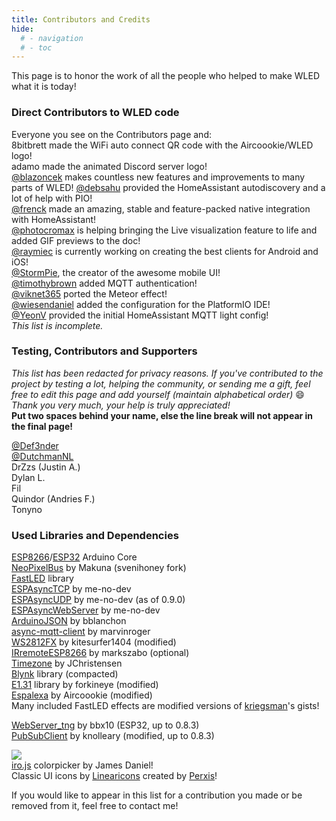 ```yaml
---
title: Contributors and Credits
hide:
  # - navigation
  # - toc
---
```


This page is to honor the work of all the people who helped to make WLED what it is today!	

### Direct Contributors to WLED code   	
Everyone you see on the Contributors page and:  
8bitbrett made the WiFi auto connect QR code with the Aircoookie/WLED logo!  
adamo made the animated Discord server logo!  
[@blazoncek](https://github.com/blazoncek) makes countless new features and improvements to many parts of WLED!
[@debsahu](https://github.com/debsahu) provided the HomeAssistant autodiscovery and a lot of help with PIO!  
[@frenck](https://github.com/frenck) made an amazing, stable and feature-packed native integration with HomeAssistant!  
[@photocromax]() is helping bringing the Live visualization feature to life and added GIF previews to the doc!  
[@raymiec](https://github.com/raymiec)  is currently working on creating the best clients for Android and iOS!  
[@StormPie](https://github.com/stormpie), the creator of the awesome mobile UI!  
[@timothybrown](https://github.com/timothybrown) added MQTT authentication!  
[@viknet365](https://github.com/viknet365) ported the Meteor effect!  
[@wiesendaniel](https://github.com/wiesendaniel) added the configuration for the PlatformIO IDE!  
[@YeonV](https://github.com/YeonV) provided the initial HomeAssistant MQTT light config!  
_This list is incomplete._  

### Testing, Contributors and Supporters	
_This list has been redacted for privacy reasons. If you've contributed to the project by testing a lot, helping the community, or sending me a gift, feel free to edit this page and add yourself (maintain alphabetical order)_ 😄 _Thank you very much, your help is truly appreciated!_  
**Put two spaces behind your name, else the line break will not appear in the final page!**  

[@Def3nder](https://github.com/Def3nder)  
[@DutchmanNL](https://github.com/DutchmanNL)  
DrZzs (Justin A.)   
Dylan L.  
Fil  
Quindor (Andries F.)  
Tonyno

### Used Libraries and Dependencies	
[ESP8266](https://github.com/esp8266/Arduino)/[ESP32](https://github.com/espressif/arduino-esp32) Arduino Core   
[NeoPixelBus](https://github.com/svenihoney/NeoPixelBus) by Makuna (svenihoney fork)  
[FastLED](https://github.com/FastLED/FastLED/) library   
[ESPAsyncTCP](https://github.com/me-no-dev/ESPAsyncTCP) by me-no-dev  
[ESPAsyncUDP](https://github.com/me-no-dev/ESPAsyncUDP) by me-no-dev (as of 0.9.0)  
[ESPAsyncWebServer](https://github.com/me-no-dev/ESPAsyncWebServer) by me-no-dev  
[ArduinoJSON](https://github.com/bblanchon/ArduinoJson) by bblanchon  
[async-mqtt-client](https://github.com/marvinroger/async-mqtt-client) by marvinroger   
[WS2812FX](https://github.com/kitesurfer1404/WS2812FX) by kitesurfer1404 (modified)   
[IRremoteESP8266](https://github.com/markszabo/IRremoteESP8266) by markszabo (optional)   
[Timezone](https://github.com/JChristensen/Timezone) by JChristensen   
[Blynk](https://github.com/blynkkk/blynk-library) library (compacted)   
[E1.31](https://github.com/forkineye/E131) library by forkineye (modified)   
[Espalexa](https://github.com/Aircoookie/Espalexa) by Aircoookie (modified)   
Many included FastLED effects are modified versions of [kriegsman](https://gist.github.com/kriegsman/)'s gists!	

[WebServer_tng](https://github.com/bbx10/WebServer_tng) by bbx10 (ESP32, up to 0.8.3)  
[PubSubClient](https://github.com/knolleary/pubsubclient) by knolleary (modified, up to 0.8.3)  

[![](https://img.shields.io/badge/badges-by%20shields.io-blue.svg?style=flat-square)](https://shields.io)   	
[iro.js](https://iro.js.org/) colorpicker by James Daniel!  
Classic UI icons by [Linearicons](https://linearicons.com) created by [Perxis](https://perxis.com)!  

If you would like to appear in this list for a contribution you made or be removed from it, feel free to contact me!
